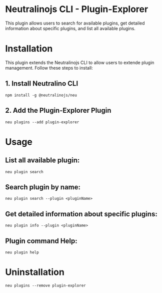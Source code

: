 # Neutralinojs CLI - Plugin-Explorer

This plugin allows users to search for available plugins, 
get detailed information about specific plugins, and 
list all available plugins. 

# Installation
This plugin extends the Neutralinojs CLI to allow users to extende plugin management. Follow these steps to install:

## 1. Install Neutralino CLI
``` 
npm install -g @neutralinojs/neu
```
## 2. Add the Plugin-Explorer Plugin
```
neu plugins --add plugin-explorer
```
# Usage
## List all available plugin:
```
neu plugin search
```
## Search plugin by name:
```
neu plugin search --plugin <pluginName>
```
## Get detailed information about specific plugins:
```
neu plugin info --plugin <pluginName>
```
## Plugin command Help:
```
neu plugin help
```
# Uninstallation
```
neu plugins --remove plugin-explorer
```
